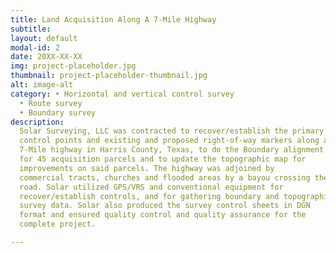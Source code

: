 ```yaml
---
title: Land Acquisition Along A 7-Mile Highway
subtitle:
layout: default
modal-id: 2
date: 20XX-XX-XX
img: project-placeholder.jpg
thumbnail: project-placeholder-thumbnail.jpg
alt: image-alt
category: • Horizontal and vertical control survey
  • Route survey
  • Boundary survey
description:
  Solar Surveying, LLC was contracted to recover/establish the primary
  control points and existing and proposed right-of-way markers along a
  7-Mile highway in Harris County, Texas, to do the Boundary alignment
  for 45 acquisition parcels and to update the topographic map for
  improvements on said parcels. The highway was adjoined by
  commercial tracts, churches and flooded areas by a bayou crossing the
  road. Solar utilized GPS/VRS and conventional equipment for
  recover/establish controls, and for gathering boundary and topographic
  survey data. Solar also produced the survey control sheets in DGN
  format and ensured quality control and quality assurance for the
  complete project.

---
```

